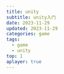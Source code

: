 ```yaml
---
title: unity
subtitle: unity入门
date: 2023-11-29
updated: 2023-11-29
categories: game
tags:
  - game
  - unity
top: 1
aplayer: true
---
```

